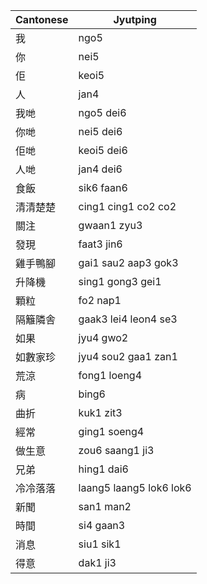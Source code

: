 | Cantonese | Jyutping |
| --- | --- |
|我 | ngo5 | 
|你 | nei5 |
|佢 | keoi5 |
|人 | jan4 |
|我哋 | ngo5 dei6 |
|你哋 | nei5 dei6 |
|佢哋 | keoi5 dei6 |
|人哋 | jan4 dei6 |
|食飯 | sik6 faan6 |
|清清楚楚 | cing1 cing1 co2 co2 |
|關注 | gwaan1 zyu3 |
|發現 | faat3 jin6 |
|雞手鴨腳 | gai1 sau2 aap3 gok3 |
|升降機 | sing1 gong3 gei1 |
|顆粒 | fo2 nap1 |
|隔籬隣舎 | gaak3 lei4 leon4 se3 |
|如果 | jyu4 gwo2 |
|如數家珍 | jyu4 sou2 gaa1 zan1 |
|荒涼 | fong1 loeng4 |
|病 | bing6 |
|曲折 | kuk1 zit3 |
|經常 | ging1 soeng4 |
|做生意 | zou6 saang1 ji3 |
|兄弟 | hing1 dai6 |
|冷冷落落 | laang5 laang5 lok6 lok6 |
|新聞 | san1 man2 |
|時間 | si4 gaan3 |
|消息 | siu1 sik1 |
|得意 | dak1 ji3 |